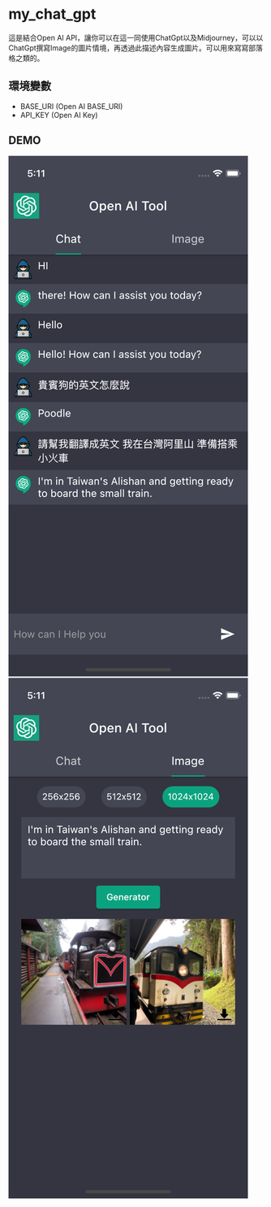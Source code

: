 # my_chat_gpt
這是結合Open AI API，讓你可以在這一同使用ChatGpt以及Midjourney，可以以ChatGpt撰寫Image的圖片情境，再透過此描述內容生成圖片。可以用來寫寫部落格之類的。

## 環境變數
* BASE_URI (Open AI BASE_URI)
* API_KEY (Open AI Key)

## DEMO
![GITHUB]( demo/Chat.png "Chat")
![GITHUB]( demo/Image_generation.png "Image generation")
